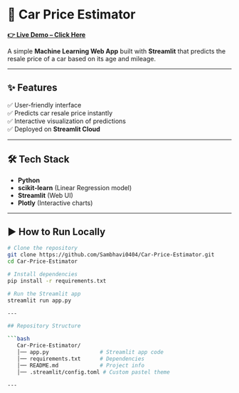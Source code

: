 # 🚗 Car Price Estimator  

**[👉 Live Demo – Click Here](https://carprice-estimator.streamlit.app/)**  

A simple **Machine Learning Web App** built with **Streamlit** that predicts the resale price of a car based on its age and mileage.  

---

## ✨ Features  

✅ User-friendly interface  
✅ Predicts car resale price instantly  
✅ Interactive visualization of predictions  
✅ Deployed on **Streamlit Cloud**  

---

## 🛠️ Tech Stack  

- **Python**  
- **scikit-learn** (Linear Regression model)  
- **Streamlit** (Web UI)  
- **Plotly** (Interactive charts)  

---

## ▶️ How to Run Locally  

```bash
# Clone the repository
git clone https://github.com/Sambhavi0404/Car-Price-Estimator.git
cd Car-Price-Estimator

# Install dependencies
pip install -r requirements.txt

# Run the Streamlit app
streamlit run app.py

---

## Repository Structure  

```bash
   Car-Price-Estimator/
   │── app.py                # Streamlit app code
   │── requirements.txt      # Dependencies
   │── README.md             # Project info
   │── .streamlit/config.toml # Custom pastel theme

---
